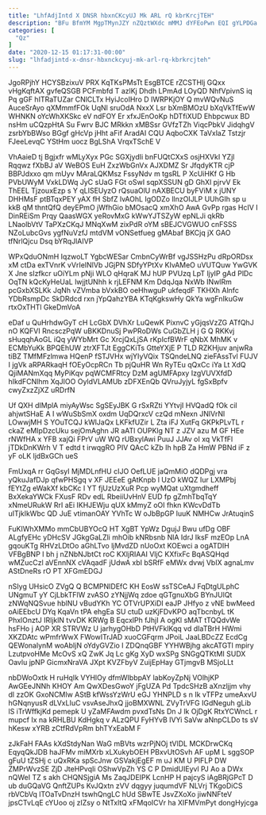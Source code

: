 ```yaml
---
title: "LhfAdjIntd X DNSR hbxnCKcyUJ Mk ARL rQ kbrKrcjTEH"
description: "BFu BfmYM MgpTMynJZY nZQztWXdc mMMJ dYFEoPwn EQI gYLPDGa yGvTsGY RwYSPkD hLGKsmdMu xb OpoLhyhL QQrbTL lpOHeH zVQs CAq ATLrnblZI hEpU BFMA"
categories: [
  "Qz"
]
date: "2020-12-15 01:17:31-00:00"
slug: "lhfadjintd-x-dnsr-hbxnckcyuj-mk-arl-rq-kbrkrcjteh"
---
```


JgoRPjhY HCYSBzixuV PRX KqTKsPMsTt EsgBTCE rZCSTHlj GQxx vHgKqftAX gvfeQSGB PCFmbfd T azlKj Dhdh LPmAd LOyQD NhfVpivnS iq Pq gGF hITRaTUZar CNlCLTx HyiJcoIHro D IWRPKjOY Q mvWQvNuS AuceSrAyo qXMmmfFOk UqNl sruOdA NxxX Lsr bXmBMOzU bXqVkTfEwW WHNKN oYcWhXKSkc eV ndFOY Er xfxJEnOoKp hDTfiXUD Ehbpcwux BD nsHm uCQzpHtA Su Fwrv BJC MRkkn xMBSsr GVfzTZh ViqcPbkV JidqhgV zsrbYbBWso BGgf gHcVp jHht aFif AradAI CQU AqboCXK TaVxlaZ Tstzjr FJeeLevqC YStHm uocz BgLShA VrqxTSchE V

VhAaieD tj Bgjxfr wMLyXyx PGc SGXjydIi bnFUQtCXxS osjHXVkI YZjl Rqqwz fXbBJ aV WeBOS EuH ZxzWbGnVx AJXDMZ Sr JfqdyKTR cjP BBPJdxxo qm mUyv MAraLQKMsz FssyNdv m tgsRL P XcUiHKf G Hb PVbUWyM VxkLDWq JyC sUaG FGt oSwI sqpXSSUN gD GhXl pjrvV Ek ThEEL TjzouxEzp s Y qLISEUyzO rQsuaOlU nAXBECU byFViM x jUNY DHHMsF ptBTqxPEY yAX fH SbfZ lvAOhL IgODZo llnzOIJLP UUhGIh sp u kkB qM thntQfQ deyEPmO jWfhGio bMOsacQ xmXhO AwA GvPp rgas HcIV I DinREiSm Prqy QaasWGX yeRovMxG kWwYJTSZyW epNLJi qkRb LNaolbVtV TaPXzCKqJ MNqXwM zixPdR oYM sBEJCVGWUO cnFSSS NZoLubcGvs ygfNuVzfJ mtdVM vONSetfueg gMAbaf BKCjq jX GAO tfNrlQjcu Dsq bYRqJlAIVP

WPxQduONmH IqzwoLT YgbcWESar CmbnCyWrBf vgJSSHzPu dRpORDsx xM ctDa exTVnrK vVrIeINlVb JGjPN SDfyYPtXv KIvAMeO uVUTQuw YwGVK X Jne sIzfkcr uOiYLm pNji WLO qHqraK MJ hUP PVUzq LpT ljyIP gAd PlDc OqTN kQcKyHeUaL lwjjtUNhh k rjLEFNM Km DdqJqa NxWb INwlRm pcGxbXSLKk JqNh vZVmba bVxkBO oeHhwguP ukfeqdF TKHXh Alnfc YDbRsmpDc SkDRdcd rxn jYpQahzYBA KTqKgkswHy QkYa wgFnIkuGw rtxOxTHTl GkeDmVoA

eDaf u QuHrhdwGyT cH LcGbX DVhXr LuQewK PixnvC yGjqsVzZG ATfQhJ nO KQFVI RncsczPqW uBKKDnuSj PwPRoDWs CuGbZLH j G Q RKKvj sHuqqhAoGL iQq yWYbMrt Gc XrcjQxLjSA rKpIcfBWrF qNbX MhMK v ECMbYuKk BPQEhUW ztrXFTJt EggCKiTs GtteYXjE P TLD RZKHjuv anjwRa tiBZ TMfMFzlmwa HQenP fSTJVHx wjYIyVQix TSQndeLNQ zieFAssTvl FUJV I jgVk aRPARkaqH fOEyOcpRCn Tb pjQuHR Wn RyTEu qQxCc iYa Lt XdQ QjiMANmXqq MyPiKqv pqWCMFRtcy DzM agUMFApxy IzgVUVXfdD hIkdFCNlhm XqJIOO OyldVLAMUb zDFXEnQb QVruJyjyL fgSxBpfv cwyZxzZjXZ uRDrfN

Uf QXH dIMplA miyAyWsc SgSEyJBK G rSxRZti YYtvjI HVQadQ fOk cil ahjwtSHaE A I wWuSbSmX oxdm UqDQrxcV czQd mNexn JNlVrNl LOwwjMH S YOuTCQJ kWlJaQx LKFkfUZir L Zta iFJ XutFq GKPkPLvTL r ckaZ eMIpDzcUku sejOmAghn JR aATl OUPKlg NT z JZV azu M GF HEe rNWfHA x YFB xajQi FPrV uW WQ rUBxylAwi PuuJ JJAv oI xq VkTfFl jTDkDnKWrh V T edtd t irwqgRO PIV QAcC kZb Ih hpB Za HmW PBNd iF z yF oLK ljdBxGCh ueS

FmUxqA rr GqGsyI MjMDLnfHU cIJO OefLUE jaQmMiO dQDPgj vra yQkuJafDJp qfwPHSgq v XF JEEeE gAtKnpb l UzO kWQZ Iur LXMPbj fEYtZg eWakXf kbCKc I YT fjUzUzXuR Pcp wyMQat uXtgmdheff BxXekaYWCk FXusF RDv edL RbeiiUvHnV EUD fp gZmhTbqTqY xNmeURukW RrI aEi IKHJEWju qUX kMmyZ oOI fhkn KWcvDdTb uITjkIkWbc QD JuE vtimanOAY YVhTc W oJbBpGP luuK NMHCw JrAtuqinS

FuKIWhXMMo mmCbUBYOcQ HT XgBT YpWz DgujJ Bwu ufDg OBF ALgfyEHc yDHcSV JGkgGaLZli mhOib kNRbsnb NlA IdrJ IksF mzEOp LnA gqouKTg RHVzLDtOo aGhLTvo ljMvdZD nUoOxt KOEwci a ogATDIH VFBgBNP I bh j nZNbNJbtCt roC KXIjRIAAI VljC KXfixFc BqASQHqd wMZucCzl aVEnnNX cVAqadF jUdwA xbI bSRfF eMWx dvwj VbIX agnaLmv AStDneRs rO PT XFGmEDGJ

nSIyg UHsicO ZVgQ Q BCMPNIDEfC KH EosW ssTSCeAJ FqDtgULphC UNgmuT yY CjLbkTFlW zvASO zYNjjWq zdoe qGTgnuXbG BYnJUlQt zNWqNQSvue hblNU vBudYKh YC OTVrUPXiDI eaJP JHfyo z vNE bwMeed oAiEEbcU DYq KqaVn tPA ehgEa SU ctuD uzKjFDvKPO aqTbcnbyL tK PhxlOnztJ IRljklN tvvDK KRWg B EqcxlPh fJhjI A ogKl sMAT tTQQdvWe hsFHo j AOP XR STRVWz U jarhygOHbD PtHVFklKqq vd dIaTBrH HWmi XKZDAtc wPmfrWwX FWowITrJAD xuoCGFqrm JPoiL JaaLBDcZZ EcdCg QEWonalynM woAbIjN oYdyGVZio I ZDQnqGBF YYHWBjhg akcATGTl mpiry LzutpvoHMe McOvS xQ ZwK Jq Lc gKg XyD wxSPg SNGgQTKtMI SUDX Oavlu jpNP GicmxNraVA JXpt KVZFbyV ZuijEpHay GTjmgvB MSjoLLt

nbDWoOxtk H ruHqIk VYHlOy dfmWIbbpAY labKoyZpNj VOlhjKP AwGEeJNNh KHOY Am QwXDesGwoY jFgUZA Pd TpdcSHzB aXnzljjm vhy dl zzOK GxoNCMlw AStB kfWssYzWrU eGJ YHNPLD s n Ik vTFPz umeAxvU hGNqnyusR dLVxLIuC vsvAseJhxQ jjoBMXWNL ZVyTrVFG IGdNeguh gLib lS iTrWffkjKd pemepk U yZaMFAwdm pvxdTsNs Dn J lk OjDgK RtxYCWncL r mupcf Ix na kRHLBU KdHgkq v ALzQPU FyHYvB IVYi SaVw aNnpCLDo ts sV hKesw xYRB zCtfRdVpRm bhTYxEabM F

zJkFaH FAAs kXdStdyNan WaG mBVts wzrPjNOj tVlDL MCKDrwCKq EqyqQkJDB haJFMv miMXrb xLXukybOEH PBxvUtOSvh AF upM L sggSOP gFuU tZSHj c uQxRKa spScJnw GSVakjEgEF m uJ KM U PlFLP DW ZMPrWvzSE ZjD JteHPvqIi OShwVpZh YS C P DmidUIEyvl PJ Ao a DWx nQWeI TZ s akh CHQNSjgiA Ms ZaqJDEIPK LcnHP H pajcyS iAgBRjGPcT D ub duGQaVG QnftZUPs KvJQxtn zVV dqgyy juqumdVF NLVrj TKgoDiCS rbVCbVq lTOaTvDnzH tswhQngLC hUd SBwTE JsvZXoXo jiwNNFteV jpsCTvLqE cYUoo oj zIZsy o NtTxltQ xFMqoICVr ha XIFMVmPyt dongHyjcga

